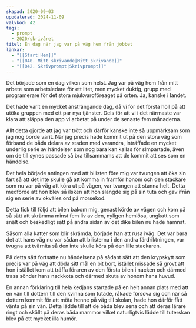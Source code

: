 ```yaml
---
skapad: 2020-09-03
uppdaterad: 2024-11-09
valvkod: 42
tags:
  - prompt
  - 2020/skrivåret
titel: En dag när jag var på väg hem från jobbet
länkar:
  - "[[Start|Hem]]"
  - "[[040. Mitt skrivande|Mitt skrivande]]"
  - "[[042. Skrivprompt|Skrivprompt]]"
---
```

Det började som en dag vilken som helst. Jag var på väg hem från mitt arbete som arbetsledare för ett litet, men mycket duktig, grupp med programerare för det stora mjukvaroföreaget på orten. Ja, kanske i landet.

Det hade varit en mycket ansträngande dag, då vi för det första höll på att utöka gruppen med ett par nya tjänster. Dels för att vi i det närmaste var klara att släppa den app vi arbetat på under de senaste fem månaderna.

Allt detta gjorde att jag var trött och därför kanske inte så uppmärksam som jag nog borde varit. När jag precis hade kommit ut på den stora väg som förband de båda delara av staden med varandra, inträffade en mycket underlig serie av händelser som nog bara kan kallas för slmpartade, även om de till synes passade så bra tillsammams att de kommit att ses som en händelse.

Det hela började antingen med att bilisten före mig var tvungen att öka sin fart så att det inte skulle gå att komma in framför honom och den stackare som nu var på väg att köra ut på vägen, var tvungen att stanna helt. Detta medförde att hon blev så ilsken att hon slängde sig på sin tuta och gav ifrån sig en serie av okväles ord på morsekod.

Detta fick till följd att bilen bakom mig, genast körde av vägen och kom på så sätt att skrämma minst fem liv av den, nyligen hemlösa, ungkatt som snält och beskedligt satt på andra sidan av det dike bilen nu hade hamnat.

Såsom alla katter som blir skrämda, började han att rusa iväg. Det var bara det att hans väg nu var sådan att bilisterna i den andra färdriktningen, var tvugna att tvärnita så den inte skulle köra på den lille stackaren.

På detta sätt fortsatte nu händelsena på sådant sätt att den krypskytt som precis var på väg att döda sitt mål en bit bort, istället missade så grovt att hon i stället kom att träffa föraren av den första bilen i nacken och därmed trasa sönder hans nackkota och därmed skuta av honom hans huvud.

En annan förklaring till hela kedjans startade på en helt annan plats med att en vän till dottern till den kvinna som tutade, råkade försova sig och när så dottern kommit för att möta henne på väg till skolan, hade hon därför fått vänta på sin vän. Detta lädde till att de båda blev sena och att deras lärare ringt och skällt på deras båda mammor vilket naturligtvis lädde till tuterskan blev på ett mycket illa humör.